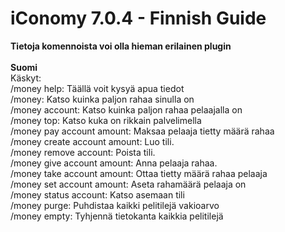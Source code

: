 # iConomy 7.0.4 - Finnish Guide
**Tietoja komennoista voi olla hieman erilainen plugin**<br><br>
**Suomi**<br>
Käskyt:<br>
/money help: Täällä voit kysyä apua tiedot<br>
/money: Katso kuinka paljon rahaa sinulla on<br>
/money account: Katso kuinka paljon rahaa pelaajalla on<br>
/money top: Katso kuka on rikkain palvelimella<br>
/money pay account amount: Maksaa pelaaja tietty määrä rahaa<br>
/money create account amount: Luo tili.<br>
/money remove account: Poista tili.<br>
/money give account amount: Anna pelaaja rahaa.<br>
/money take account amount: Ottaa tietty määrä rahaa pelaaja<br>
/money set account amount: Aseta rahamäärä pelaaja on<br>
/money status account: Katso asemaan tili<br>
/money purge: Puhdistaa kaikki pelitilejä vakioarvo<br>
/money empty: Tyhjennä tietokanta kaikkia pelitilejä

